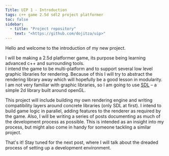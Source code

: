 ```yaml
---
Title: UIP 1 - Introduction
tags: c++ game 2.5d sdl2 project platformer
toc: false
sidebar:
  - title: "Project repository"
    text: "<https://github.com/dojitza/uip>"
---
```


Hello and welcome to the introduction of my new project.

I will be making a 2.5d platformer game, its purpose being learning advanced c++ and surrounding tools.  
I intend the game to be multi-platform and to support several low level graphic libraries for rendering.
Because of this I will try to abstract the rendering library away which will hopefully be a good lesson in modularity.  
I am not very familiar with graphic libraries, so I am going to use [SDL](https://www.libsdl.org/) – a simple 2d library built around openGL.

This project will include building my own rendering engine and writing compatibility layers around concrete libraries (only SDL at first). I intend to build game logic in parallel, adding features to the renderer as required by the game. Also, I will be writing a series of posts documenting as much of the development process as possible. This is intended as an insight into my process, but might also come in handy for someone tackling a similar project.

That's it! Stay tuned for the next post, where I will talk about the dreaded process of setting up a development environment.




